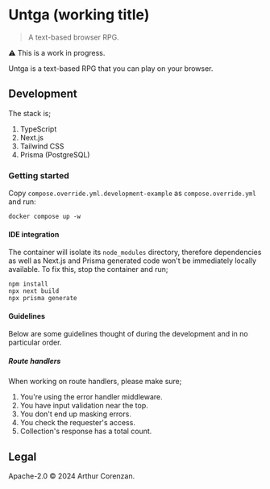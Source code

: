# Untga (working title)

> A text-based browser RPG.

⚠️ This is a work in progress.

Untga is a text-based RPG that you can play on your browser.

## Development

The stack is;

1. TypeScript
2. Next.js
3. Tailwind CSS
4. Prisma (PostgreSQL)

### Getting started

Copy `compose.override.yml.development-example` as `compose.override.yml` and run:

```shell
docker compose up -w
```

#### IDE integration

The container will isolate its `node_modules` directory, therefore dependencies as well as Next.js and Prisma generated code won't be immediately locally available. To fix this, stop the container and run;

```shell
npm install
npx next build
npx prisma generate
```

#### Guidelines

Below are some guidelines thought of during the development and in no particular order.

##### Route handlers

When working on route handlers, please make sure;

1. You're using the error handler middleware.
2. You have input validation near the top.
3. You don't end up masking errors.
4. You check the requester's access.
5. Collection's response has a total count.

## Legal

Apache-2.0 ©️ 2024 Arthur Corenzan.

